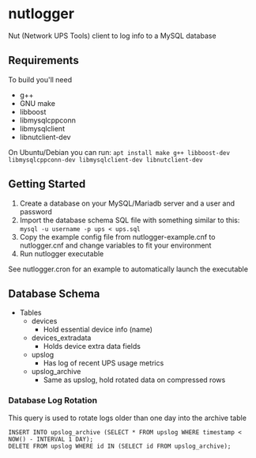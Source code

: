 # nutlogger

Nut (Network UPS Tools) client to log info to a MySQL database

## Requirements

To build you'll need

- g++
- GNU make
- libboost
- libmysqlcppconn
- libmysqlclient
- libnutclient-dev

On Ubuntu/Debian you can run: `apt install make g++ libboost-dev libmysqlcppconn-dev libmysqlclient-dev libnutclient-dev`

## Getting Started

1. Create a database on your MySQL/Mariadb server and a user and password
2. Import the database schema SQL file with something similar to this: `mysql -u username -p ups < ups.sql`
3. Copy the example config file from nutlogger-example.cnf to nutlogger.cnf and change variables to fit your environment
4. Run nutlogger executable

See nutlogger.cron for an example to automatically launch the executable

## Database Schema

- Tables
  - devices
    - Hold essential device info (name)
  - devices_extradata
    - Holds device extra data fields
  - upslog
    - Has log of recent UPS usage metrics
  - upslog_archive
    - Same as upslog, hold rotated data on compressed rows

### Database Log Rotation

This query is used to rotate logs older than one day into the archive table

```
INSERT INTO upslog_archive (SELECT * FROM upslog WHERE timestamp < NOW() - INTERVAL 1 DAY);
DELETE FROM upslog WHERE id IN (SELECT id FROM upslog_archive);
```

